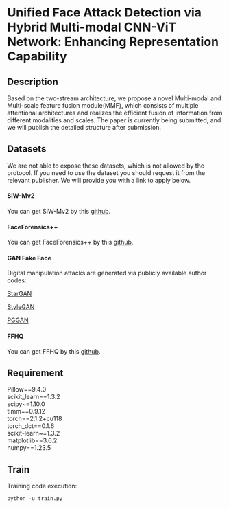 # Unified Face Attack Detection via Hybrid Multi-modal CNN-ViT Network: Enhancing Representation Capability

## Description

Based on the two-stream architecture, we propose a novel Multi-modal and Multi-scale feature fusion module(MMF), which consists of multiple attentional architectures and realizes the efficient fusion of information from different modalities and scales. The paper is currently being submitted, and we will publish the detailed structure after submission.

## Datasets
We are not able to expose these datasets, which is not allowed by the protocol. If you need to use the dataset you should request it from the relevant publisher. We will provide you with a link to apply below.
#### SiW-Mv2
You can get SiW-Mv2 by this [github](https://github.com/CHELSEA234/Multi-domain-learning-FAS).
#### FaceForensics++
You can get FaceForensics++ by this [github](https://github.com/ondyari/FaceForensics).
#### GAN Fake Face
Digital manipulation attacks are generated via publicly available author codes:

[StarGAN](https://github.com/yunjey/stargan)

[StyleGAN](https://github.com/NVlabs/stylegan2)

[PGGAN](https://github.com/tkarras/progressive_growing_of_gans)
#### FFHQ
You can get FFHQ by this [github](https://github.com/NVlabs/ffhq-dataset).

## Requirement
Pillow==9.4.0 \
scikit_learn==1.3.2 \
scipy~=1.10.0 \
timm==0.9.12 \
torch==2.1.2+cu118 \
torch_dct==0.1.6 \
scikit-learn~=1.3.2 \
matplotlib==3.6.2 \
numpy==1.23.5
## Train
Training code execution:
```python
python -u train.py
```

